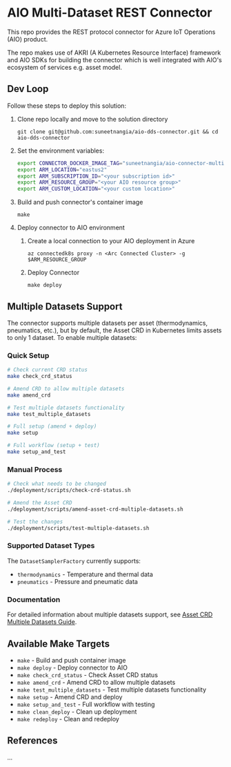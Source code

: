 # AIO Multi-Dataset REST Connector

This repo provides the REST protocol connector for Azure IoT Operations (AIO) product.

The repo makes use of AKRI (A Kubernetes Resource Interface) framework and AIO SDKs for building the connector which is well integrated with AIO's ecosystem of services e.g. asset model.

## Dev Loop

Follow these steps to deploy this solution:

1. Clone repo locally and move to the solution directory

    `git clone git@github.com:suneetnangia/aio-dds-connector.git && cd aio-dds-connector`

2. Set the environment variables:

    ```sh
    export CONNECTOR_DOCKER_IMAGE_TAG="suneetnangia/aio-connector-multidataset:v0.1"
    export ARM_LOCATION="eastus2"
    export ARM_SUBSCRIPTION_ID="<your subscription id>"
    export ARM_RESOURCE_GROUP="<your AIO resource group>"
    export ARM_CUSTOM_LOCATION="<your custom location>"
    ```

3. Build and push connector's container image

    `make`

4. Deploy connector to AIO environment

    1. Create a local connection to your AIO deployment in Azure

        `az connectedk8s proxy -n <Arc Connected Cluster> -g $ARM_RESOURCE_GROUP`

    2. Deploy Connector

        `make deploy`

## Multiple Datasets Support

The connector supports multiple datasets per asset (thermodynamics, pneumatics, etc.), but by default, the Asset CRD in Kubernetes limits assets to only 1 dataset. To enable multiple datasets:

### Quick Setup

```bash
# Check current CRD status
make check_crd_status

# Amend CRD to allow multiple datasets
make amend_crd

# Test multiple datasets functionality  
make test_multiple_datasets

# Full setup (amend + deploy)
make setup

# Full workflow (setup + test)
make setup_and_test
```

### Manual Process

```bash
# Check what needs to be changed
./deployment/scripts/check-crd-status.sh

# Amend the Asset CRD
./deployment/scripts/amend-asset-crd-multiple-datasets.sh

# Test the changes
./deployment/scripts/test-multiple-datasets.sh
```

### Supported Dataset Types

The `DatasetSamplerFactory` currently supports:

- `thermodynamics` - Temperature and thermal data
- `pneumatics` - Pressure and pneumatic data

### Documentation

For detailed information about multiple datasets support, see [Asset CRD Multiple Datasets Guide](docs/ASSET_CRD_MULTIPLE_DATASETS.md).

## Available Make Targets

- `make` - Build and push container image
- `make deploy` - Deploy connector to AIO
- `make check_crd_status` - Check Asset CRD status
- `make amend_crd` - Amend CRD to allow multiple datasets
- `make test_multiple_datasets` - Test multiple datasets functionality
- `make setup` - Amend CRD and deploy
- `make setup_and_test` - Full workflow with testing
- `make clean_deploy` - Clean up deployment
- `make redeploy` - Clean and redeploy

## References

...
